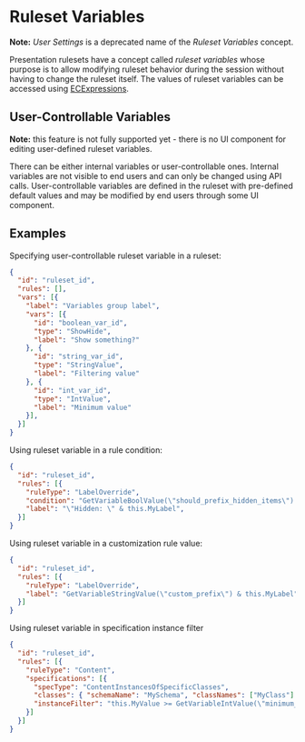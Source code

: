 # Ruleset Variables

**Note:** *User Settings* is a deprecated name of the *Ruleset Variables* concept.

Presentation rulesets have a concept called *ruleset variables* whose purpose is
to allow modifying ruleset behavior during the session without having to change
the ruleset itself. The values of ruleset variables can be accessed using
[ECExpressions](./ECExpressions.md#ruleset-variables-user-settings).

## User-Controllable Variables

**Note:** this feature is not fully supported yet - there is no UI component for
editing user-defined ruleset variables.

There can be either internal variables or user-controllable ones. Internal
variables are not visible to end users and can only be changed using API calls.
User-controllable variables are defined in the ruleset with pre-defined default
values and may be modified by end users through some UI component.

## Examples

Specifying user-controllable ruleset variable in a ruleset:

```JSON
{
  "id": "ruleset_id",
  "rules": [],
  "vars": [{
    "label": "Variables group label",
    "vars": [{
      "id": "boolean_var_id",
      "type": "ShowHide",
      "label": "Show something?"
    }, {
      "id": "string_var_id",
      "type": "StringValue",
      "label": "Filtering value"
    }, {
      "id": "int_var_id",
      "type": "IntValue",
      "label": "Minimum value"
    }],
  }]
}
```

Using ruleset variable in a rule condition:

```JSON
{
  "id": "ruleset_id",
  "rules": [{
    "ruleType": "LabelOverride",
    "condition": "GetVariableBoolValue(\"should_prefix_hidden_items\") ANDALSO this.IsHidden",
    "label": "\"Hidden: \" & this.MyLabel",
  }]
}
```

Using ruleset variable in a customization rule value:

```JSON
{
  "id": "ruleset_id",
  "rules": [{
    "ruleType": "LabelOverride",
    "label": "GetVariableStringValue(\"custom_prefix\") & this.MyLabel",
  }]
}
```

Using ruleset variable in specification instance filter

```JSON
{
  "id": "ruleset_id",
  "rules": [{
    "ruleType": "Content",
    "specifications": [{
      "specType": "ContentInstancesOfSpecificClasses",
      "classes": { "schemaName": "MySchema", "classNames": ["MyClass"] },
      "instanceFilter": "this.MyValue >= GetVariableIntValue(\"minimum_value\")"
    }]
  }]
}
```
